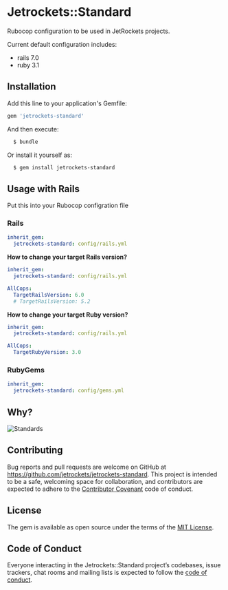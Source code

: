 # Jetrockets::Standard

Rubocop configuration to be used in JetRockets projects.

Current default configuration includes:

* rails 7.0
* ruby 3.1

## Installation

Add this line to your application's Gemfile:

```ruby
gem 'jetrockets-standard'
```

And then execute:

``` bash
  $ bundle
```

Or install it yourself as:

``` bash
  $ gem install jetrockets-standard
```

## Usage with Rails

Put this into your Rubocop configration file

### Rails

```yml
inherit_gem:
  jetrockets-standard: config/rails.yml
```

**How to change your target Rails version?**

```yml
inherit_gem:
  jetrockets-standard: config/rails.yml

AllCops:
  TargetRailsVersion: 6.0
  # TargetRailsVersion: 5.2
```

**How to change your target Ruby version?**

```yml
inherit_gem:
  jetrockets-standard: config/rails.yml

AllCops:
  TargetRubyVersion: 3.0
```

### RubyGems

```yml
inherit_gem:
  jetrockets-standard: config/gems.yml
```

## Why?

![Standards](./assets/standards.png?raw=true "Standards")


## Contributing

Bug reports and pull requests are welcome on GitHub at https://github.com/jetrockets/jetrockets-standard. This project is intended to be a safe, welcoming space for collaboration, and contributors are expected to adhere to the [Contributor Covenant](http://contributor-covenant.org) code of conduct.

## License

The gem is available as open source under the terms of the [MIT License](https://opensource.org/licenses/MIT).

## Code of Conduct

Everyone interacting in the Jetrockets::Standard project’s codebases, issue trackers, chat rooms and mailing lists is expected to follow the [code of conduct](https://github.com/jetrockets/jetrockets-standard/blob/master/CODE_OF_CONDUCT.md).
